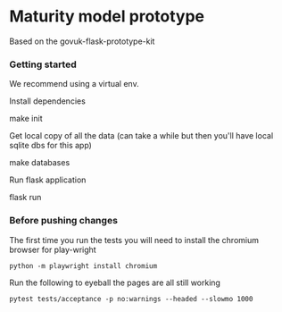 # Maturity model prototype

Based on the govuk-flask-prototype-kit

### Getting started

We recommend using a virtual env.

Install dependencies

  make init

Get local copy of all the data (can take a while but then you'll have local sqlite dbs for this app)

  make databases

Run flask application

  flask run

### Before pushing changes

The first time you run the tests you will need to install the chromium browser for play-wright

```
python -m playwright install chromium
```

Run the following to eyeball the pages are all still working

```
pytest tests/acceptance -p no:warnings --headed --slowmo 1000
```
